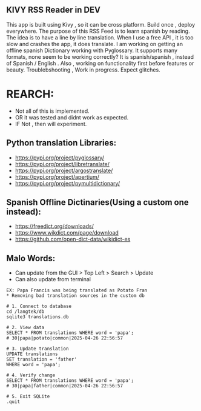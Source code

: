 KIVY RSS Reader in DEV
---------------------
This app is built using Kivy , so it can be cross platform. Build once , deploy everywhere. The purpose of this RSS Feed is to learn spanish by reading. The idea is to have a line by line translation. When I use a free API , it is too slow and crashes the app, it does translate. I am working on getting an offline spanish Dictionary working with Pyglossary. It supports many formats, none seem to be working correctly? It is spanish/spanish , instead of Spanish / English . Also , working on functionality first before features or beauty. Troublebshooting , Work in progress. Expect glitches. 

REARCH:
=======
* Not all of this is implemented. 
* OR it was tested and didnt work as expected. 
* IF Not , then will experiment. 

Python translation Libraries:
------------------------------
* https://pypi.org/project/pyglossary/
* https://pypi.org/project/libretranslate/
* https://pypi.org/project/argostranslate/
* https://pypi.org/project/apertium/
* https://pypi.org/project/pymultidictionary/

Spanish Offline Dictinaries(Using a custom one instead):
---------------------------
* https://freedict.org/downloads/
* https://www.wikdict.com/page/download
* https://github.com/open-dict-data/wikidict-es

Malo Words:
------------------------------------------------------
* Can update from the GUI > Top Left > Search > Update
* Can also update from terminal
```
EX: Papa Francis was being translated as Potato Fran
* Removing bad translation sources in the custom db

# 1. Connect to database
cd /langtek/db
sqlite3 translations.db

# 2. View data
SELECT * FROM translations WHERE word = 'papa';
# 30|papa|potato|common|2025-04-26 22:56:57

# 3. Update translation
UPDATE translations 
SET translation = 'father' 
WHERE word = 'papa';

# 4. Verify change
SELECT * FROM translations WHERE word = 'papa';
# 30|papa|father|common|2025-04-26 22:56:57

# 5. Exit SQLite
.quit
```
